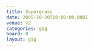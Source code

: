 ```yaml
---
title: Supergrass
date: 2005-10-20T18:00:00.000Z
venue: v2
categories: gig
board: 8
layout: gig
---
```

